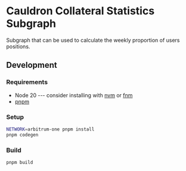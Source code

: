# Cauldron Collateral Statistics Subgraph
Subgraph that can be used to calculate the weekly proportion of users positions.

## Development

### Requirements
* Node 20 --- consider installing with [nvm](https://github.com/nvm-sh/nvm) or [fnm](https://github.com/Schniz/fnm)
* [pnpm](https://pnpm.io/)

### Setup
```sh
NETWORK=arbitrum-one pnpm install
pnpm codegen
```

### Build
```sh
pnpm build
```

